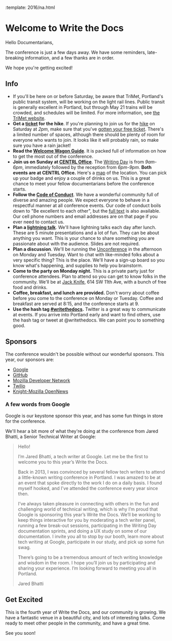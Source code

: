 :template: 2016/na.html

# Welcome to Write the Docs

Hello Documentarians,

The conference is just a few days away. 
We have some reminders, late-breaking information, and a few thanks are in order.

We hope you're getting excited!

## Info

* If you'll be here on or before Saturday, be aware that TriMet, Portland's public transit system, will be working on the light rail lines. Public transit is generally excellent in Portland, but through May 21 trains will be crowded, and schedules will be limited. For more information, see [the TriMet website](http://trimet.org/alerts/firstavenue.htm).
* **Get a [ticket](https://ti.to/writethedocs/write-the-docs-2016-hike) for the hike**. If you're planning to join us for the [hike](http://www.writethedocs.org/conf/na/2016/hike/) on Saturday at *2pm*, make sure that you've [gotten your free ticket](https://ti.to/writethedocs/write-the-docs-2016-hike). There's a limited number of spaces, although there should be plenty of room for everyone who wants to join. It looks like it will probably rain, so make sure you have a rain jacket!
* **Read the [Welcome Wagon Guide](http://www.writethedocs.org/conf/na/2016/welcome-wagon/)**. It is packed full of information on how to get the most out of the conference.
* **Join us on Sunday at [CENTRL Office](https://goo.gl/maps/xljmU)**. The [Writing Day](http://www.writethedocs.org/conf/na/2016/writing-day/) is from *9am-6pm*, immediately followed by the reception from *6pm-9pm*. **Both events are at CENTRL Office.** Here's a [map](https://goo.gl/maps/xljmU) of the location. You can pick up your badge and enjoy a couple of drinks on us. This is a great chance to meet your fellow documentarians before the conference starts.
* **Follow the [Code of Conduct](http://www.writethedocs.org/code-of-conduct/)**. We have a wonderful community full of diverse and amazing people. We expect everyone to behave in a respectful manner at all conference events. Our code of conduct boils down to "Be excellent to each other", but the [full text](http://www.writethedocs.org/code-of-conduct/) is also available. Our cell phone numbers and email addresses are on that page if you ever need to contact us.
* **Plan a [lightning talk](http://www.writethedocs.org/conf/na/2016/lightning-talks/)**. We'll have lightning talks each day after lunch. These are 5 minute presentations and a lot of fun. They can be about anything you want. This is your chance to share something you are passionate about with the audience. Slides are not required.
* **Plan a discussion**. We'll be running the [Unconference](http://www.writethedocs.org/conf/na/2016/unconference/) in the afternoon on Monday and Tuesday. Want to chat with like-minded folks about a very specific thing? This is the place. We'll have a sign-up board so you know what's happening, and supplies to help you brainstorm.
* **Come to the party on Monday night.** This is a private party just for conference attendees. Plan to attend so you can get to know folks in the community. We'll be at [Jack Knife](https://goo.gl/maps/UF1PgcfKWNS2), 614 SW 11th Ave, with a bunch of free food and drinks.
* **Coffee, breakfast, and lunch are provided.** Don't worry about coffee before you come to the conference on Monday or Tuesday. Coffee and breakfast are served at 8:15, and the conference starts at 9.
* **Use the hash tag [#writethedocs](https://twitter.com/search?q=%23writethedocs&src=tyah).** Twitter is a great way to communicate at events. If you arrive into Portland early and want to find others, use the hash tag or tweet at @writethedocs. We can point you to something good.

## Sponsors

The conference wouldn't be possible without our wonderful sponsors.
This year,
our sponsors are:

* [Google](https://google.com)
* [GitHub](https://github.com/)
* [Mozilla Developer Network](https://developer.mozilla.org/)
* [Twilio](https://twilio.com/)
* [Knight-Mozilla OpenNews](https://opennews.org/)

### A few words from Google

Google is our keystone sponsor this year,
and has some fun things in store for the conference.

We'll hear a bit more of what they're doing at the conference from Jared Bhatti,
a Senior Technical Writer at Google:

> Hello!
>
> I’m Jared Bhatti, a tech writer at Google. Let me be the first to welcome you to this year’s Write the Docs.
>
> Back in 2013, I was convinced by several fellow tech writers to attend a little-known writing conference in Portland. I was amazed to be at an event that spoke directly to the work I do on a daily basis.  I found myself hooked, and I’ve attended the conference every year since then.
>
> I’ve always taken pleasure in connecting with others in the fun and challenging world of technical writing, which is why I’m proud that Google is sponsoring this year’s Write the Docs. We’ll be working to keep things interactive for you by moderating a tech writer panel, running a few break-out sessions, participating in the Writing Day documentation sprints, and doing a UX study on some of our documentation. I invite you all to stop by our booth, learn more about tech writing at Google, participate in our study, and pick up some fun swag.
>
> There’s going to be a tremendous amount of tech writing knowledge and wisdom in the room. I hope you’ll join us by participating and sharing your experience. I’m looking forward to meeting you all in Portland.
>
> Jared Bhatti  

Get Excited
-----------

This is the fourth year of Write the Docs, and our community is growing. We have a fantastic venue in a beautiful city, and lots of interesting talks. Come ready to meet other people in the community, and have a great time.

See you soon!
